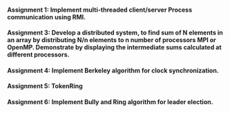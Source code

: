 #### Assignment 1: Implement multi-threaded client/server Process communication using RMI.
#### Assignment 3: Develop a distributed system, to find sum of N elements in an array by distributing N/n elements to n number of processors MPI or OpenMP. Demonstrate by displaying the intermediate sums calculated at different processors.
#### Assignment 4: Implement Berkeley algorithm for clock synchronization.
#### Assignment 5: TokenRing
#### Assignment 6: Implement Bully and Ring algorithm for leader election.


